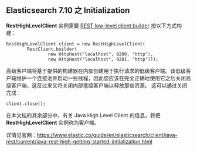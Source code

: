 ## Elasticsearch 7.10 之 Initialization


**RestHighLevelClient** 实例需要 [REST low-level client builder](https://www.elastic.co/guide/en/elasticsearch/client/java-rest/current/java-rest-low-usage-initialization.html) 按以下方式构建：

	RestHighLevelClient client = new RestHighLevelClient(
	        RestClient.builder(
	                new HttpHost("localhost", 9200, "http"),
	                new HttpHost("localhost", 9201, "http")));
	                
高级客户端将基于提供的构建器在内部创建用于执行请求的低级客户端。该低级客户端维护一个连接池并启动一些线程，因此您应该在完全正确地使用它之后关闭高级客户端，这反过来又将关闭内部低级客户端以释放那些资源。 这可以通过关闭完成：

	client.close();
	
在本文档的其余部分中，有关 Java High Level Client 的信息，将把 **RestHighLevelClient** 实例称为客户端。

详情见官网：https://www.elastic.co/guide/en/elasticsearch/client/java-rest/current/java-rest-high-getting-started-initialization.html
